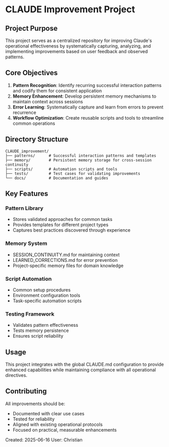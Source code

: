 # CLAUDE Improvement Project

## Project Purpose

This project serves as a centralized repository for improving Claude's operational effectiveness by systematically capturing, analyzing, and implementing improvements based on user feedback and observed patterns.

## Core Objectives

1. **Pattern Recognition**: Identify recurring successful interaction patterns and codify them for consistent application
2. **Memory Enhancement**: Develop persistent memory mechanisms to maintain context across sessions
3. **Error Learning**: Systematically capture and learn from errors to prevent recurrence
4. **Workflow Optimization**: Create reusable scripts and tools to streamline common operations

## Directory Structure

```
CLAUDE_improvement/
├── patterns/      # Successful interaction patterns and templates
├── memory/        # Persistent memory storage for cross-session continuity
├── scripts/       # Automation scripts and tools
├── tests/         # Test cases for validating improvements
└── docs/          # Documentation and guides
```

## Key Features

### Pattern Library
- Stores validated approaches for common tasks
- Provides templates for different project types
- Captures best practices discovered through experience

### Memory System
- SESSION_CONTINUITY.md for maintaining context
- LEARNED_CORRECTIONS.md for error prevention
- Project-specific memory files for domain knowledge

### Script Automation
- Common setup procedures
- Environment configuration tools
- Task-specific automation scripts

### Testing Framework
- Validates pattern effectiveness
- Tests memory persistence
- Ensures script reliability

## Usage

This project integrates with the global CLAUDE.md configuration to provide enhanced capabilities while maintaining compliance with all operational directives.

## Contributing

All improvements should be:
- Documented with clear use cases
- Tested for reliability
- Aligned with existing operational protocols
- Focused on practical, measurable enhancements

Created: 2025-06-16
User: Christian